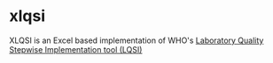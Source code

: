 # xlqsi

XLQSI is an Excel based implementation of WHO's [Laboratory Quality Stepwise Implementation tool (LQSI)](https://extranet.who.int/lqsi/)
